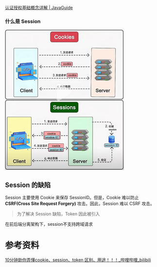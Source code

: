 [认证授权基础概念详解 | JavaGuide](https://javaguide.cn/system-design/security/basis-of-authority-certification.html#如何使用-session-cookie-方案进行身份验证)





### 什么是 Session

<img src="images/image-20240920223520767.png" alt="image-20240920223520767" style="zoom:50%;" />





## Session 的缺陷

Session 主要使用 Cookie 来保存 SessionID。但是，Cookie 难以防止 **CSRF(Cross Site Request Forgery)** 攻击。因此，Session 难以 CSRF 攻击。

> 为了解决 Session 缺陷，Token 因此被引入



在前后端分离架构下，session不支持跨域请求







# 参考资料

[10分钟助你弄懂cookie、session、token 区别、用途！！！_哔哩哔哩_bilibili](https://www.bilibili.com/video/BV1at421G7YC/?spm_id_from=333.1007.tianma.2-2-5.click&vd_source=52cd9a9deff2e511c87ff028e3bb01d2)